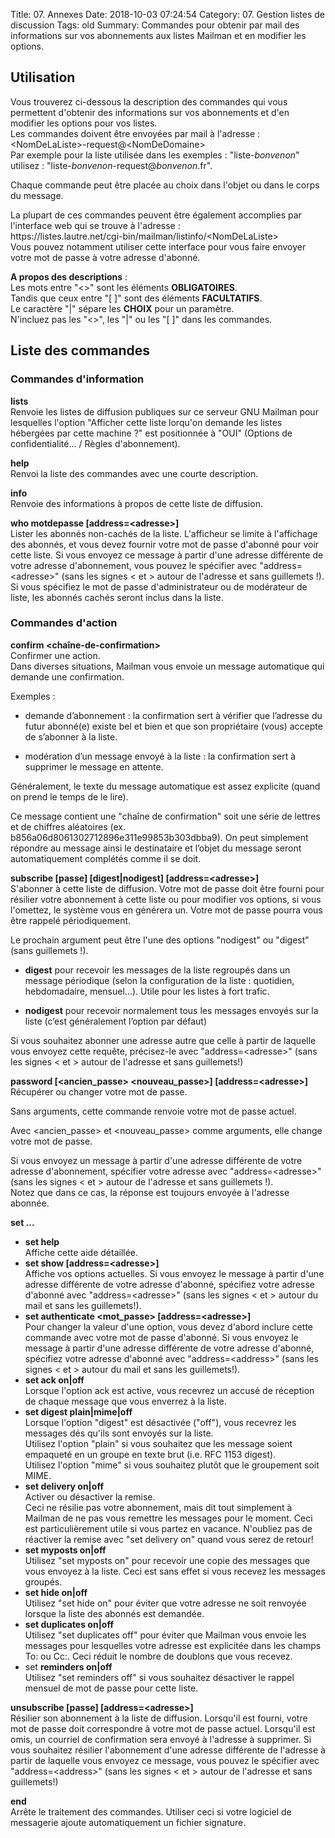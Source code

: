 Title: 07. Annexes 
Date: 2018-10-03 07:24:54
Category: 07. Gestion listes de discussion
Tags: old
Summary: Commandes pour obtenir par mail des informations sur vos abonnements aux listes Mailman et en modifier les options.

## Utilisation
Vous trouverez ci-dessous la description des commandes qui vous permettent d'obtenir des informations sur vos abonnements et d'en modifier les options pour vos listes.  
Les commandes doivent être envoyées par mail à l'adresse :  
\<NomDeLaListe\>-request@\<NomDeDomaine\>  
Par exemple pour la liste utilisée dans les exemples :  "liste-*bonvenon*"  
utilisez : "liste-*bonvenon*-request@*bonvenon*.fr".  

Chaque commande peut être placée au choix dans l'objet ou dans le corps du message.

La plupart de ces commandes peuvent être également accomplies par l'interface web qui se trouve à l'adresse :  
https\://listes.lautre.net/cgi-bin/mailman/listinfo/\<NomDeLaListe>  
Vous pouvez notamment utiliser cette interface pour vous faire envoyer votre mot de passe à votre adresse d'abonné.

**A propos des descriptions** :  
Les mots entre "<>" sont les éléments **OBLIGATOIRES**.  
Tandis que ceux entre "\[ ]" sont des éléments **FACULTATIFS**.  
Le caractère "|" sépare les **CHOIX** pour un paramètre.  
N'incluez pas les "<>", les "|" ou les "\[ ]" dans les commandes.


## Liste des commandes

### Commandes d'information

**lists**  
Renvoie les listes de diffusion publiques sur ce serveur GNU Mailman pour lesquelles l'option "Afficher cette liste lorqu'on demande les listes hébergées par cette machine ?" est positionnée à "OUI" (Options de confidentialité... / Règles d'abonnement).

**help**  
Renvoi la liste des commandes avec une courte description.
 
**info**  
Renvoie des informations à propos de cette liste de diffusion.

**who motdepasse \[address=\<adresse>]**  
Lister les abonnés non-cachés de la liste. L'afficheur se limite à
l'affichage des abonnés, et vous devez fournir votre mot de passe d'abonné pour voir cette liste. Si vous envoyez ce message à partir d'une adresse différente de votre adresse d'abonnement, vous pouvez le spécifier avec "address=\<adresse>" (sans les signes < et > autour de l'adresse et sans guillemets !). Si vous spécifiez le mot de passe d'administrateur
	ou de modérateur de liste, les abonnés cachés seront inclus dans la liste.

### Commandes d'action

**confirm \<chaîne-de-confirmation>**  
Confirmer une action.  
Dans diverses situations, Mailman vous envoie un message automatique qui demande une confirmation.  

Exemples :

- demande d’abonnement : la confirmation sert à vérifier que l’adresse du futur abonné(e) existe bel et bien et que son propriétaire (vous) accepte de s’abonner à la liste.

- modération d’un message envoyé à la liste : la confirmation sert à supprimer le message en attente.

Généralement, le texte du message automatique est assez explicite (quand on prend le temps de le lire).

Ce message contient une "chaîne de confirmation" soit une série de lettres et de chiffres aléatoires (ex. b856a06d8061302712896e311e99853b303dbba9). On peut simplement répondre au message ainsi le destinataire et l’objet du message seront automatiquement complétés comme il se doit.

**subscribe \[passe] \[digest|nodigest] \[address=\<adresse>]**  
S'abonner à cette liste de diffusion. Votre mot de passe doit être fourni pour résilier votre abonnement à cette liste ou pour modifier vos options, si vous l'omettez, le système vous en générera un. Votre mot de passe pourra vous être rappelé périodiquement.  

Le prochain argument peut être l'une des options "nodigest" ou "digest" (sans guillemets !).
  
- **digest** pour recevoir les messages de la liste regroupés dans un message périodique (selon la configuration de la liste : quotidien, hebdomadaire, mensuel...). Utile pour les listes à fort trafic.

- **nodigest** pour recevoir normalement tous les messages envoyés sur la liste (c’est généralement l’option par défaut)  

Si vous souhaitez abonner une adresse autre que celle à partir de laquelle vous envoyez cette requête, précisez-le avec "address=\<adresse>" (sans les signes < et > autour de l'adresse et sans guillemets!)


**password \[\<ancien\_passe> \<nouveau_passe>] \[address=\<adresse>]**  
Récupérer ou changer votre mot de passe.  

Sans arguments, cette commande renvoie votre mot de passe actuel.  

Avec \<ancien\_passe> et \<nouveau_passe> comme arguments, elle change votre mot de passe.

Si vous envoyez un message à partir d'une adresse différente de votre adresse d'abonnement, spécifier votre adresse avec "address=\<adresse>" (sans les signes < et > autour de l'adresse et sans guillemets !).  
Notez que dans ce cas, la réponse est toujours envoyée à l'adresse abonnée.

**set ...**  

- **set help**  
Affiche cette aide détaillée.
- **set show \[address=\<adresse>]**  
Affiche vos options actuelles. Si vous envoyez le message à partir d'une adresse différente de votre adresse d'abonné, spécifiez votre adresse d'abonné avec "address=\<adresse>" (sans les signes < et > autour du mail et sans les guillemets!).
- **set authenticate \<mot_passe> \[address=\<adresse>]**  
Pour changer la valeur d'une option, vous devez d'abord inclure cette commande avec votre mot de passe d'abonné. Si vous envoyez le message à partir d'une adresse différente de votre adresse d'abonné, spécifiez votre adresse d'abonné avec "address=\<address>" (sans les signes < et > autour du mail et sans les guillemets!).
- **set ack on|off**  
Lorsque l'option ack est active, vous recevrez un accusé de réception de chaque message que vous enverrez à la liste.
- **set digest plain|mime|off**  
Lorsque l'option "digest" est désactivée ("off"), vous recevrez les messages dés qu'ils sont envoyés sur la liste.  
Utilisez l'option "plain" si vous souhaitez que les message soient empaqueté en un groupe en texte brut (i.e. RFC 1153 digest).  
Utilisez l'option "mime" si vous souhaitez plutôt que le groupement soit MIME.
- **set delivery on|off**  
Activer ou désactiver la remise.  
Ceci ne résilie pas votre abonnement, mais dit tout simplement à Mailman de ne pas vous remettre les messages pour le moment. Ceci est particulièrement utile si vous partez en vacance. N'oubliez pas de réactiver la remise avec "set delivery on" quand vous serez de retour!
- **set myposts on|off**  
Utilisez "set myposts on" pour recevoir une copie des messages que vous envoyez à la liste. Ceci est sans effet si vous recevez les messages groupés.
- **set hide on|off**  
Utilisez "set hide on" pour éviter que votre adresse ne soit renvoyée lorsque la liste des abonnés est demandée.
- **set duplicates on|off**  
Utilisez "set duplicates off" pour éviter que Mailman vous envoie les messages pour lesquelles votre adresse est explicitée dans les champs To: ou Cc:. Ceci réduit le nombre de doublons que vous recevez.
- set **reminders on|off**  
Utilisez "set reminders off" si vous souhaitez désactiver le rappel mensuel de mot de passe pour cette liste.

**unsubscribe \[passe] \[address=\<adresse>]**  
Résilier son abonnement à la liste de diffusion. Lorsqu'il est fourni, votre mot de passe doit correspondre à votre mot de passe actuel. Lorsqu'il est omis, un courriel de confirmation sera envoyé à l'adresse à supprimer. Si vous souhaitez résilier l'abonnement d'une adresse différente de l'adresse à partir de laquelle vous envoyez ce message, vous pouvez le spécifier avec "address=\<address>" (sans les signes < et > autour de l'adresse et sans guillemets!)

**end**  
Arrête le traitement des commandes. Utiliser ceci si votre logiciel de messagerie ajoute automatiquement un fichier signature.















